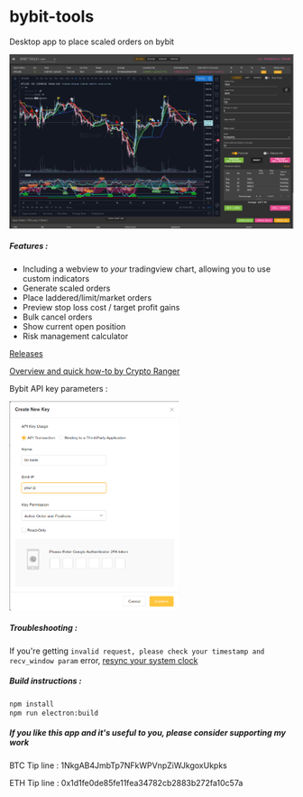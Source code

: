 # bybit-tools

Desktop app to place scaled orders on bybit

![Preview](./screenshots/main_screen.png)

##### Features :

 - Including a webview to *your* tradingview chart, allowing you to use custom indicators
 - Generate scaled orders
 - Place laddered/limit/market orders
 - Preview stop loss cost / target profit gains
 - Bulk cancel orders
 - Show current open position
 - Risk management calculator

[Releases](https://github.com/TranceGeniK/bybit-tools/releases)

[Overview and quick how-to by Crypto Ranger](https://www.youtube.com/watch?v=it4fIeX-Gc0)


Bybit API key parameters : 

<img src="screenshots/bybit_key_parameters.png" width="300">

##### Troubleshooting :
If you're getting `invalid request, please check your timestamp and recv_window param` error, [resync your system clock](https://www.google.com/search?q=sync+system+clock&oq=sync+system+clock)

##### Build instructions :
```
npm install
npm run electron:build
```

##### If you like this app and it's useful to you, please consider supporting my work

BTC Tip line : 1NkgAB4JmbTp7NFkWPVnpZiWJkgoxUkpks

ETH Tip line : 0x1d1fe0de85fe11fea34782cb2883b272fa10c57a

